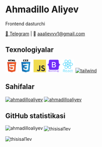 # Ahmadillo Aliyev

Frontend dasturchi

[💬 Telegram](https://t.me/thisisal1ev) | 📧 aaalievvv1@gmail.com


## Texnologiyalar

<p align="left">
  <a href="https://www.w3.org/html/" target="_blank" rel="noreferrer"><img src="https://raw.githubusercontent.com/devicons/devicon/master/icons/html5/html5-original-wordmark.svg" alt="html5" width="40" height="40"/></a>
  <a href="https://www.w3schools.com/css/" target="_blank" rel="noreferrer"><img src="https://raw.githubusercontent.com/devicons/devicon/master/icons/css3/css3-original-wordmark.svg" alt="css3" width="40" height="40"/></a>
  <a href="https://developer.mozilla.org/en-US/docs/Web/JavaScript" target="_blank" rel="noreferrer"><img src="https://raw.githubusercontent.com/devicons/devicon/master/icons/javascript/javascript-original.svg" alt="javascript" width="40" height="40"/></a>
  <a href="https://getbootstrap.com" target="_blank" rel="noreferrer"><img src="https://raw.githubusercontent.com/devicons/devicon/master/icons/bootstrap/bootstrap-plain-wordmark.svg" alt="bootstrap" width="40" height="40"/></a>
  <a href="https://reactjs.org/" target="_blank" rel="noreferrer"><img src="https://raw.githubusercontent.com/devicons/devicon/master/icons/react/react-original-wordmark.svg" alt="react" width="40" height="40"/></a>
  <a href="https://tailwindcss.com/" target="_blank" rel="noreferrer"><img src="https://www.vectorlogo.zone/logos/tailwindcss/tailwindcss-icon.svg" alt="tailwind" width="40" height="40"/></a>
</p>

## Sahifalar

<p align="left">
<a href="https://fb.com/muhammadjavohir" target="_blank"><img align="center" src="https://raw.githubusercontent.com/rahuldkjain/github-profile-readme-generator/master/src/images/icons/Social/facebook.svg" alt="ahmadilloaliyev" height="30" width="40" /></a>
<a href="https://instagram.com/thisisal1ev?utm_source=qr&igshid=MzNlNGNkZWQ4Mg%3D%3D" target="_blank"><img align="center" src="https://raw.githubusercontent.com/rahuldkjain/github-profile-readme-generator/master/src/images/icons/Social/instagram.svg" alt="ahmadilloaliyev" height="30" width="40" /></a>
</p>

## GitHub statistikasi
<p><img align="left" src="https://github-readme-stats.vercel.app/api/top-langs?username=thisisal1ev&show_icons=true&locale=en&layout=compact" alt="ahmadilloaliyev" /></p>

<p>&nbsp;<img align="center" src="https://github-readme-stats.vercel.app/api?username=thisisal1ev&show_icons=true&locale=en" alt="thisisal1ev" /></p>

<p><img align="center" src="https://github-readme-streak-stats.herokuapp.com/?user=thisisal1ev&" alt="thisisal1ev" /></p>
